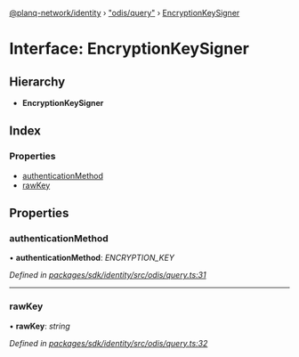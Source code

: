 [@planq-network/identity](../README.md) › ["odis/query"](../modules/_odis_query_.md) › [EncryptionKeySigner](_odis_query_.encryptionkeysigner.md)

# Interface: EncryptionKeySigner

## Hierarchy

* **EncryptionKeySigner**

## Index

### Properties

* [authenticationMethod](_odis_query_.encryptionkeysigner.md#authenticationmethod)
* [rawKey](_odis_query_.encryptionkeysigner.md#rawkey)

## Properties

###  authenticationMethod

• **authenticationMethod**: *ENCRYPTION_KEY*

*Defined in [packages/sdk/identity/src/odis/query.ts:31](https://github.com/planq-network/planq-sdk/blob/master/packages/sdk/identity/src/odis/query.ts#L31)*

___

###  rawKey

• **rawKey**: *string*

*Defined in [packages/sdk/identity/src/odis/query.ts:32](https://github.com/planq-network/planq-sdk/blob/master/packages/sdk/identity/src/odis/query.ts#L32)*
